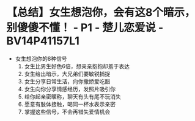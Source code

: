 # 【总结】女生想泡你，会有这8个暗示，别傻傻不懂！ - P1 - 楚儿恋爱说 - BV14P41157L1

-   女生想泡你的8种信号
    1.  女生比男生好色6倍，想亲亲抱抱却羞于表达
    2.  女生给出暗示，大兄弟们要敏锐捕捉
    3.  女生分享日常生活，向你撒娇爱吃醋
    4.  女生向你分享情感经历，发照片吸引你
    5.  给你起亲密暱称，聊天有头有尾不玩消失
    6.  愿意有肢体接触，喝同一杯水表示亲密
    7.  掌握这些信号，不会再错失爱情机会